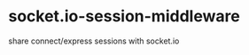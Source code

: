 socket.io-session-middleware
============================

share connect/express sessions with socket.io
